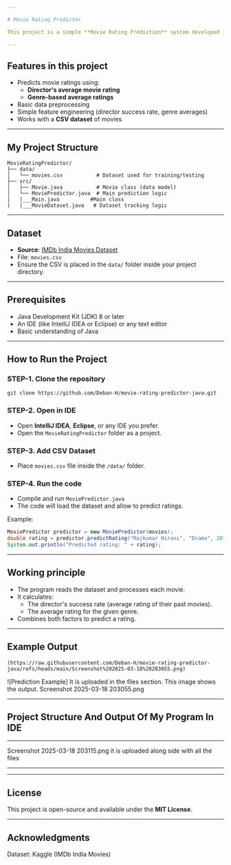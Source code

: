 ```yaml
---

# Movie Rating Predictor 

This project is a simple **Movie Rating Prediction** system developed in **Java**. The goal is to predict movie ratings based on factors such as director, movie name, genre, and release year, using a dataset of movies.

---
```


## Features in this project

- Predicts movie ratings using:
  - **Director's average movie rating**
  - **Genre-based average ratings**
- Basic data preprocessing
- Simple feature engineering (director success rate, genre averages)
- Works with a **CSV dataset** of movies

---

## My Project Structure

```
MovieRatingPredictor/
├── data/
│   └── movies.csv           # Dataset used for training/testing
├── src/
│   ├── Movie.java           # Movie class (data model)
│   └── MoviePredictor.java  # Main prediction logic
|   |___Main.java          #Main class
|   |___MovieDataset.java   # Dataset tracking logic

```

---

##  Dataset

- **Source**: [IMDb India Movies Dataset](https://www.kaggle.com/datasets/adrianmcmahon/imdb-india-movies)
- File: `movies.csv`
- Ensure the CSV is placed in the `data/` folder inside your project directory.

---

## Prerequisites

- Java Development Kit (JDK) 8 or later
- An IDE (like IntelliJ IDEA or Eclipse) or any text editor
- Basic understanding of Java 

---

## How to Run the Project

### STEP-1. Clone the repository
```
git clone https://github.com/Deban-H/movie-rating-predictor-java.git
```

### STEP-2. Open in IDE
- Open **IntelliJ IDEA**, **Eclipse**, or any IDE you prefer.
- Open the `MovieRatingPredictor` folder as a project.

### STEP-3. Add CSV Dataset
- Place `movies.csv` file inside the `/data/` folder.

### STEP-4. Run the code
- Compile and run `MoviePredictor.java`
- The code will load the dataset and allow to predict ratings.

Example:
```java
MoviePredictor predictor = new MoviePredictor(movies);
double rating = predictor.predictRating("Rajkumar Hirani", "Drama", 2018);
System.out.println("Predicted rating: " + rating);
```

---

## Working principle
- The program reads the dataset and processes each movie.
- It calculates:
  - The director's success rate (average rating of their past movies).
  - The average rating for the given genre.
- Combines both factors to predict a rating.

---

## Example Output
```
(https://raw.githubusercontent.com/Deban-H/movie-rating-predictor-java/refs/heads/main/Screenshot%202025-03-18%20203055.png)

```
![Prediction Example] It is uploaded in the files section. This image shows the output.
Screenshot 2025-03-18 203055.png

---
## Project Structure And Output Of My Program In IDE
---
Screenshot 2025-03-18 203115.png
it is uploaded along side with all the files

---

---
##  License
This project is open-source and available under the **MIT License**.

---


##  Acknowledgments
Dataset: Kaggle (IMDb India Movies)
  
